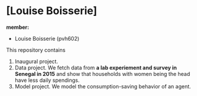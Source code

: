 # \[Louise Boisserie\]

**member:**
- Louise Boisserie (pvh602)

This repository contains  
1. Inaugural project. 
2. Data project. We fetch data from **a lab experiement and survey in Senegal in 2015** and show that households with women being the head have less daily spendings.
3. Model project. We model the consumption-saving behavior of an agent.

